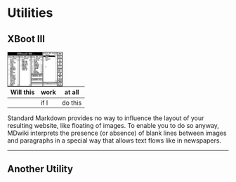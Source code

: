 Utilities
===========
XBoot III
--------

<img src="images/XBoot/XbootIII.png" width=25% align=left>

|Will this|work|at all|
|---|---|---|
|      |if I|do this|

Standard Markdown provides no way to influence the layout of your resulting website, like floating of images. To enable you to do so anyway, MDwiki interprets the presence (or absence) of blank lines between images and paragraphs in a special way that allows text flows like in newspapers.

- - - -

Another Utility
--------
